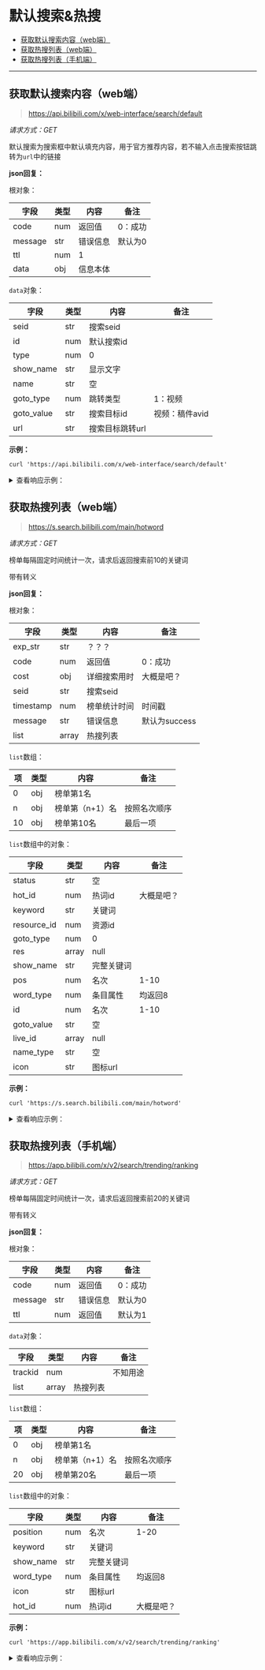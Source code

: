 # 默认搜索&热搜

- [获取默认搜索内容（web端）](#获取默认搜索内容web端)
- [获取热搜列表（web端）](#获取热搜列表web端)
- [获取热搜列表（手机端）](#获取热搜列表手机端)

---

## 获取默认搜索内容（web端）

> https://api.bilibili.com/x/web-interface/search/default

*请求方式：GET*

默认搜索为搜索框中默认填充内容，用于官方推荐内容，若不输入点击搜索按钮跳转为`url`中的链接

**json回复：**

根对象：

| 字段    | 类型 | 内容     | 备注    |
| ------- | ---- | -------- | ------- |
| code    | num  | 返回值   | 0：成功 |
| message | str  | 错误信息 | 默认为0 |
| ttl     | num  | 1        |         |
| data    | obj  | 信息本体 |         |

`data`对象：

| 字段       | 类型 | 内容            | 备注           |
| ---------- | ---- | --------------- | -------------- |
| seid       | str  | 搜索seid        |                |
| id         | num  | 默认搜索id      |                |
| type       | num  | 0               |                |
| show_name  | str  | 显示文字        |                |
| name       | str  | 空              |                |
| goto_type  | num  | 跳转类型        | 1：视频        |
| goto_value | str  | 搜索目标id      | 视频：稿件avid |
| url        | str  | 搜索目标跳转url |                |

**示例：**

```shell
curl 'https://api.bilibili.com/x/web-interface/search/default'
```

<details>
<summary>查看响应示例：</summary>

```json
{
    "code": 0,
    "message": "0",
    "ttl": 1,
    "data": {
        "seid": "17607543598496143098",
        "id": 3296036255232726331,
        "type": 0,
        "show_name": "歪果仁在中国做模特能赚多少钱？",
        "name": "",
        "goto_type": 1,
        "goto_value": "243920322",
        "url": "https://www.bilibili.com/video/BV1Tv411q7gx"
    }
}
```

</details>

## 获取热搜列表（web端）

> https://s.search.bilibili.com/main/hotword

*请求方式：GET*

榜单每隔固定时间统计一次，请求后返回搜索前10的关键词

带有转义

**json回复：**

根对象：

| 字段      | 类型  | 内容         | 备注          |
| --------- | ----- | ------------ | ------------- |
| exp_str   | str   | ？？？       |               |
| code      | num   | 返回值       | 0：成功       |
| cost      | obj   | 详细搜索用时 | 大概是吧？    |
| seid      | str   | 搜索seid     |               |
| timestamp | num   | 榜单统计时间 | 时间戳        |
| message   | str   | 错误信息     | 默认为success |
| list      | array | 热搜列表     |               |

`list`数组：

| 项   | 类型 | 内容            | 备注         |
| ---- | ---- | --------------- | ------------ |
| 0    | obj  | 榜单第1名       |              |
| n    | obj  | 榜单第（n+1）名 | 按照名次顺序 |
| 10   | obj  | 榜单第10名      | 最后一项     |

`list`数组中的对象：

| 字段       | 类型 | 内容     | 备注    |
| ---------- | ---- | -------- | ------- |
| status     | str  | 空       |         |
| hot_id     | num  | 热词id  | 大概是吧？    |
| keyword    | str  | 关键词   |         |
| resource_id| num  | 资源id   |         |
| goto_type  | num  | 0       |         |
| res        | array| null    |         |
| show_name  | str  | 完整关键词|         |
| pos        | num  | 名次     | 1-10    |
| word_type  | num  | 条目属性 | 均返回8 |
| id         | num  | 名次     | 1-10    |
| goto_value | str  | 空       |         |
| live_id    | array| null    |         |
| name_type  | str  | 空       |         |
| icon       | str  | 图标url  |         |

**示例：**

```shell
curl 'https://s.search.bilibili.com/main/hotword'
```

<details>
<summary>查看响应示例：</summary>

```json
{
	"exp_str": "8104#8200#8300#8401#8500#5502#6699",
	"code": 0,
	"cost": {
		"reas_request": "0.001895",
		"params_check": "0.000127",
		"reas_response_format": "0.000098",
		"deserialize_response": "0.000080",
		"reas_request_format": "0.000076",
		"total": "0.002479",
		"main_handler": "0.002252"
	},
	"seid": "9318821020548476185",
	"timestamp": 1596034742,
	"message": "success",
	"list": [{
			"status": "",
			"hot_id": 11003,
			"keyword": "流浪地球2刘德华",
			"resource_id": 0,
			"goto_type": 0,
			"res": [

			],
			"show_name": "流浪地球2刘德华造型",
			"pos": 1,
			"word_type": 8,
			"id": 1,
			"goto_value": "",
			"live_id": [

			],
			"name_type": "",
			"icon": "http://i0.hdslb.com/bfs/feed-admin/e9e7a2d8497d4063421b685e72680bf1cfb99a0d.png"
		},
		{
			"status": "",
			"hot_id": 11012,
			"keyword": "QQ飞车手游飞跃黄河",
			"resource_id": 0,
			"goto_type": 0,
			"res": [

			],
			"show_name": "QQ飞车手游飞跃黄河",
			"pos": 2,
			"word_type": 8,
			"id": 2,
			"goto_value": "",
			"live_id": [

			],
			"name_type": "",
			"icon": "http://i0.hdslb.com/bfs/feed-admin/4d579fb61f9655316582db193118bba3a721eec0.png"
		},
		{
			"status": "",
			"hot_id": 10996,
			"keyword": "西工大遭网络攻击最新调查",
			"resource_id": 0,
			"goto_type": 0,
			"res": [

			],
			"show_name": "西工大遭网络攻击最新调查",
			"pos": 3,
			"word_type": 8,
			"id": 3,
			"goto_value": "",
			"live_id": [

			],
			"name_type": "",
			"icon": "http://i0.hdslb.com/bfs/feed-admin/e9e7a2d8497d4063421b685e72680bf1cfb99a0d.png"
		},
		{
			"status": "",
			"hot_id": 11004,
			"keyword": "EDG 起诉",
			"resource_id": 0,
			"goto_type": 0,
			"res": [

			],
			"show_name": "EDGJieJie已起诉多家企业",
			"pos": 4,
			"word_type": 8,
			"id": 4,
			"goto_value": "",
			"live_id": [

			],
			"name_type": "",
			"icon": "http://i0.hdslb.com/bfs/feed-admin/4d579fb61f9655316582db193118bba3a721eec0.png"
		},
		{
			"status": "",
			"hot_id": 10992,
			"keyword": "隐入尘烟",
			"resource_id": 0,
			"goto_type": 0,
			"res": [

			],
			"show_name": "隐入尘烟全平台下架",
			"pos": 5,
			"word_type": 8,
			"id": 5,
			"goto_value": "",
			"live_id": [

			],
			"name_type": "",
			"icon": "http://i0.hdslb.com/bfs/feed-admin/e9e7a2d8497d4063421b685e72680bf1cfb99a0d.png"
		},
		{
			"status": "",
			"hot_id": 10987,
			"keyword": "原神半年内最良心封神池",
			"resource_id": 0,
			"goto_type": 0,
			"res": [

			],
			"show_name": "原神半年内最良心封神池",
			"pos": 6,
			"word_type": 8,
			"id": 6,
			"goto_value": "",
			"live_id": [

			],
			"name_type": "",
			"icon": ""
		},
		{
			"status": "",
			"hot_id": 10988,
			"keyword": "高校回应设国内首个元宇宙院系",
			"resource_id": 0,
			"goto_type": 0,
			"res": [

			],
			"show_name": "高校回应设国内首个元宇宙院系",
			"pos": 7,
			"word_type": 8,
			"id": 7,
			"goto_value": "",
			"live_id": [

			],
			"name_type": "",
			"icon": ""
		},
		{
			"status": "",
			"hot_id": 10994,
			"keyword": "美宇宙飞船成功撞击小行星",
			"resource_id": 0,
			"goto_type": 0,
			"res": [

			],
			"show_name": "美宇宙飞船成功撞击小行星",
			"pos": 8,
			"word_type": 8,
			"id": 8,
			"goto_value": "",
			"live_id": [

			],
			"name_type": "",
			"icon": ""
		},
		{
			"status": "",
			"hot_id": 10991,
			"keyword": "你薅的羊毛可能已违法",
			"resource_id": 0,
			"goto_type": 0,
			"res": [

			],
			"show_name": "你薅的羊毛可能已违法",
			"pos": 9,
			"word_type": 8,
			"id": 9,
			"goto_value": "",
			"live_id": [

			],
			"name_type": "",
			"icon": ""
		},
		{
			"status": "",
			"hot_id": 11013,
			"keyword": "辛普森一家",
			"resource_id": 0,
			"goto_type": 0,
			"res": [

			],
			"show_name": "辛普森一家",
			"pos": 10,
			"word_type": 8,
			"id": 10,
			"goto_value": "",
			"live_id": [

			],
			"name_type": "",
			"icon": "http://i0.hdslb.com/bfs/feed-admin/4d579fb61f9655316582db193118bba3a721eec0.png"
		}
	]
}
```

</details>

## 获取热搜列表（手机端）

> https://app.bilibili.com/x/v2/search/trending/ranking

*请求方式：GET*

榜单每隔固定时间统计一次，请求后返回搜索前20的关键词

带有转义

**json回复：**

根对象：

| 字段      | 类型  | 内容         | 备注          |
| --------- | ----- | ------------ | ------------- |
| code      | num   | 返回值       | 0：成功       |
| message   | str   | 错误信息     | 默认为0 |
| ttl       | num   | 返回值       |  默认为1 |

`data`对象：

| 字段      | 类型  | 内容         | 备注          |
| ---- | ---- | --------------- | ------------ |
| trackid    | num  |           |    不知用途   |
| list       | array | 热搜列表   |               |

`list`数组：

| 项   | 类型 | 内容            | 备注         |
| ---- | ---- | --------------- | ------------ |
| 0    | obj  | 榜单第1名       |              |
| n    | obj  | 榜单第（n+1）名 | 按照名次顺序 |
| 20   | obj  | 榜单第20名      | 最后一项     |

`list`数组中的对象：

| 字段       | 类型 | 内容     | 备注    |
| ---------- | ---- | -------- | ------- |
| position   | num  | 名次      |  1-20   |
| keyword    | str  | 关键词   |         |
| show_name  | str  | 完整关键词|         |
| word_type  | num  | 条目属性 | 均返回8 |
| icon       | str  | 图标url  |         |
| hot_id     | num  | 热词id  | 大概是吧？    |

**示例：**

```shell
curl 'https://app.bilibili.com/x/v2/search/trending/ranking'
```

<details>
<summary>查看响应示例：</summary>

```json
{
  "code": 0,
  "message": "0",
  "ttl": 1,
  "data": {
    "trackid": "12666380188451258075",
    "list": [
      {
        "position": 1,
        "keyword": "流浪地球2刘德华",
        "show_name": "流浪地球2刘德华造型",
        "word_type": 8,
        "icon": "http://i0.hdslb.com/bfs/feed-admin/4d579fb61f9655316582db193118bba3a721eec0.png",
        "hot_id": 11003
      },
      {
        "position": 2,
        "keyword": "QQ飞车手游飞跃黄河",
        "show_name": "QQ飞车手游飞跃黄河",
        "word_type": 8,
        "icon": "http://i0.hdslb.com/bfs/feed-admin/4d579fb61f9655316582db193118bba3a721eec0.png",
        "hot_id": 11012
      },
      {
        "position": 3,
        "keyword": "西工大遭网络攻击最新调查",
        "show_name": "西工大遭网络攻击最新调查",
        "word_type": 8,
        "icon": "http://i0.hdslb.com/bfs/feed-admin/e9e7a2d8497d4063421b685e72680bf1cfb99a0d.png",
        "hot_id": 10996
      },
      {
        "position": 4,
        "keyword": "EDG 起诉",
        "show_name": "EDGJieJie已起诉多家企业",
        "word_type": 8,
        "icon": "http://i0.hdslb.com/bfs/feed-admin/4d579fb61f9655316582db193118bba3a721eec0.png",
        "hot_id": 11004
      },
      {
        "position": 5,
        "keyword": "隐入尘烟",
        "show_name": "隐入尘烟全平台下架",
        "word_type": 8,
        "icon": "http://i0.hdslb.com/bfs/feed-admin/e9e7a2d8497d4063421b685e72680bf1cfb99a0d.png",
        "hot_id": 10992
      },
      {
        "position": 6,
        "keyword": "原神半年内最良心封神池",
        "show_name": "原神半年内最良心封神池",
        "word_type": 8,
        "hot_id": 10987
      },
      {
        "position": 7,
        "keyword": "高校回应设国内首个元宇宙院系",
        "show_name": "高校回应设国内首个元宇宙院系",
        "word_type": 8,
        "hot_id": 10988
      },
      {
        "position": 8,
        "keyword": "美宇宙飞船成功撞击小行星",
        "show_name": "美宇宙飞船成功撞击小行星",
        "word_type": 8,
        "hot_id": 10994
      },
      {
        "position": 9,
        "keyword": "你薅的羊毛可能已违法",
        "show_name": "你薅的羊毛可能已违法",
        "word_type": 8,
        "hot_id": 10991
      },
      {
        "position": 10,
        "keyword": "火锅店剩锅底重新给顾客",
        "show_name": "火锅店剩锅底重新给顾客",
        "word_type": 1,
        "hot_id": 11014
      },
      {
        "position": 11,
        "keyword": "海月",
        "show_name": "王者海月逆天",
        "word_type": 8,
        "hot_id": 10999
      },
      {
        "position": 12,
        "keyword": "周琦重返NBL",
        "show_name": "徐静雨评周琦重返NBL",
        "word_type": 8,
        "icon": "http://i0.hdslb.com/bfs/feed-admin/4d579fb61f9655316582db193118bba3a721eec0.png",
        "hot_id": 11007
      },
      {
        "position": 13,
        "keyword": "小超梦剑魔连招",
        "show_name": "小超梦剑魔QA连招",
        "word_type": 8,
        "hot_id": 11006
      },
      {
        "position": 14,
        "keyword": "东八区的先生们已下架",
        "show_name": "东八区的先生们已下架",
        "word_type": 8,
        "hot_id": 10955
      },
      {
        "position": 15,
        "keyword": "三国杀新武将全惠解",
        "show_name": "三国杀新武将全惠解",
        "word_type": 8,
        "icon": "http://i0.hdslb.com/bfs/feed-admin/4d579fb61f9655316582db193118bba3a721eec0.png",
        "hot_id": 11009
      },
      {
        "position": 16,
        "keyword": "ALGS训练赛",
        "show_name": "ALGS训练赛",
        "word_type": 8,
        "icon": "http://i0.hdslb.com/bfs/feed-admin/4d579fb61f9655316582db193118bba3a721eec0.png",
        "hot_id": 11011
      },
      {
        "position": 17,
        "keyword": "王者青白蛇皮肤优化",
        "show_name": "王者青白蛇皮肤优化",
        "word_type": 8,
        "hot_id": 11000
      },
      {
        "position": 18,
        "keyword": "普京授予斯诺登俄公民身份",
        "show_name": "普京授予斯诺登俄公民身份",
        "word_type": 1,
        "hot_id": 10977
      },
      {
        "position": 19,
        "keyword": "赛诺角色演示",
        "show_name": "原神赛诺角色演示",
        "word_type": 8,
        "hot_id": 10998
      },
      {
        "position": 20,
        "keyword": "COD19被玩坏了",
        "show_name": "COD19被玩坏了",
        "word_type": 8,
        "hot_id": 10971
      }
    ],
    "exp_str": "8000#5509#6605#7708"
  }
}
```

</details>

